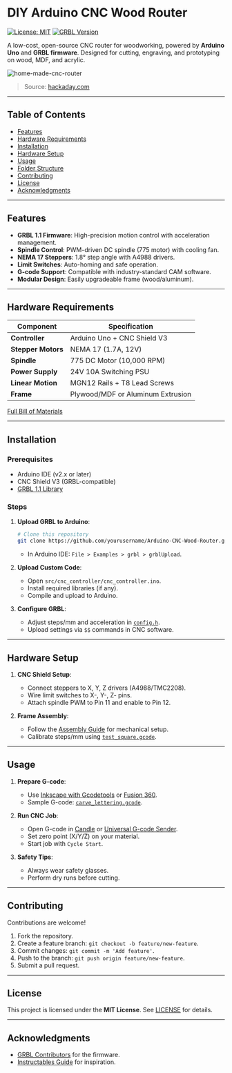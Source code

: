 # DIY Arduino CNC Wood Router

[![License: MIT](https://img.shields.io/badge/License-MIT-blue.svg)](LICENSE)
[![GRBL Version](https://img.shields.io/badge/GRBL-1.1-green)](https://github.com/gnea/grbl)

A low-cost, open-source CNC router for woodworking, powered by **Arduino Uno** and **GRBL firmware**. Designed for cutting, engraving, and prototyping on wood, MDF, and acrylic.

![home-made-cnc-router](https://github.com/user-attachments/assets/8cbeabe3-ba70-4162-a8bf-8df84fd56445)
> Source: [hackaday.com](https://hackaday.com/2014/06/27/building-a-wood-cnc-router-from-scratch/)

---

## Table of Contents
- [Features](#features)
- [Hardware Requirements](#hardware-requirements)
- [Installation](#installation)
- [Hardware Setup](#hardware-setup)
- [Usage](#usage)
- [Folder Structure](#folder-structure)
- [Contributing](#contributing)
- [License](#license)
- [Acknowledgments](#acknowledgments)

---

## Features
- **GRBL 1.1 Firmware**: High-precision motion control with acceleration management.
- **Spindle Control**: PWM-driven DC spindle (775 motor) with cooling fan.
- **NEMA 17 Steppers**: 1.8° step angle with A4988 drivers.
- **Limit Switches**: Auto-homing and safe operation.
- **G-code Support**: Compatible with industry-standard CAM software.
- **Modular Design**: Easily upgradeable frame (wood/aluminum).

---

## Hardware Requirements
| Component              | Specification                          |
|------------------------|----------------------------------------|
| **Controller**         | Arduino Uno + CNC Shield V3            |
| **Stepper Motors**     | NEMA 17 (1.7A, 12V)                    |
| **Spindle**            | 775 DC Motor (10,000 RPM)              |
| **Power Supply**       | 24V 10A Switching PSU                  |
| **Linear Motion**      | MGN12 Rails + T8 Lead Screws           |
| **Frame**              | Plywood/MDF or Aluminum Extrusion      |

[Full Bill of Materials](docs/hardware_list.md)

---

## Installation
### Prerequisites
- Arduino IDE (v2.x or later)
- CNC Shield V3 (GRBL-compatible)
- [GRBL 1.1 Library](https://github.com/gnea/grbl)

### Steps
1. **Upload GRBL to Arduino**:
   ```bash
   # Clone this repository
   git clone https://github.com/yourusername/Arduino-CNC-Wood-Router.git
   ```
   - In Arduino IDE: `File > Examples > grbl > grblUpload`.

2. **Upload Custom Code**:
   - Open `src/cnc_controller/cnc_controller.ino`.
   - Install required libraries (if any).
   - Compile and upload to Arduino.

3. **Configure GRBL**:
   - Adjust steps/mm and acceleration in [`config.h`](src/cnc-controller/config.h).
   - Upload settings via `$$` commands in CNC software.

---

## Hardware Setup

1. **CNC Shield Setup**:
   - Connect steppers to X, Y, Z drivers (A4988/TMC2208).
   - Wire limit switches to X-, Y-, Z- pins.
   - Attach spindle PWM to Pin 11 and enable to Pin 12.

2. **Frame Assembly**:
   - Follow the [Assembly Guide](docs/assembly_guide.md) for mechanical setup.
   - Calibrate steps/mm using [`test_square.gcode`](gcode_examples/test_square.gcode).

---

## Usage
1. **Prepare G-code**:
   - Use [Inkscape with Gcodetools](https://github.com/cnc-club/gcodetools) or [Fusion 360](https://www.autodesk.com/products/fusion-360).
   - Sample G-code: [`carve_lettering.gcode`](gcode_examples/carve_lettering.gcode).

2. **Run CNC Job**:
   - Open G-code in [Candle](https://github.com/Denvi/Candle) or [Universal G-code Sender](https://winder.github.io/ugs_website/).
   - Set zero point (X/Y/Z) on your material.
   - Start job with `Cycle Start`.

3. **Safety Tips**:
   - Always wear safety glasses.
   - Perform dry runs before cutting.

---

## Contributing
Contributions are welcome!  
1. Fork the repository.  
2. Create a feature branch: `git checkout -b feature/new-feature`.  
3. Commit changes: `git commit -m 'Add feature'`.  
4. Push to the branch: `git push origin feature/new-feature`.  
5. Submit a pull request.  

---

## License
This project is licensed under the **MIT License**. See [LICENSE](LICENSE) for details.

---

## Acknowledgments
- [GRBL Contributors](https://github.com/gnea/grbl) for the firmware.
- [Instructables Guide](https://www.instructables.com/Homebuilt-DIY-CNC-Router-Arduino-Based-GRBL/) for inspiration.
